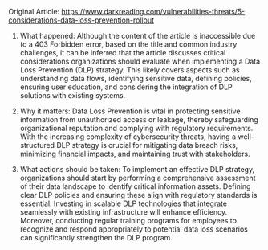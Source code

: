 Original Article: https://www.darkreading.com/vulnerabilities-threats/5-considerations-data-loss-prevention-rollout

1) What happened: Although the content of the article is inaccessible due to a 403 Forbidden error, based on the title and common industry challenges, it can be inferred that the article discusses critical considerations organizations should evaluate when implementing a Data Loss Prevention (DLP) strategy. This likely covers aspects such as understanding data flows, identifying sensitive data, defining policies, ensuring user education, and considering the integration of DLP solutions with existing systems.

2) Why it matters: Data Loss Prevention is vital in protecting sensitive information from unauthorized access or leakage, thereby safeguarding organizational reputation and complying with regulatory requirements. With the increasing complexity of cybersecurity threats, having a well-structured DLP strategy is crucial for mitigating data breach risks, minimizing financial impacts, and maintaining trust with stakeholders.

3) What actions should be taken: To implement an effective DLP strategy, organizations should start by performing a comprehensive assessment of their data landscape to identify critical information assets. Defining clear DLP policies and ensuring these align with regulatory standards is essential. Investing in scalable DLP technologies that integrate seamlessly with existing infrastructure will enhance efficiency. Moreover, conducting regular training programs for employees to recognize and respond appropriately to potential data loss scenarios can significantly strengthen the DLP program.